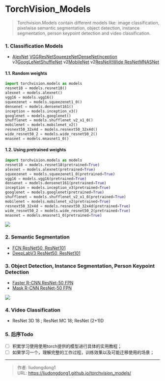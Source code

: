 # TorchVision_Models


> Torchvision.Models contain different models like: image classification, pixelwise semantic segmentation, object detection, instance segmentation, person keypoint detection and video classification.

### 1. Classification Models

- [AlexNet](https://arxiv.org/abs/1404.5997)  [VGG](https://arxiv.org/abs/1409.1556)[ResNet](https://arxiv.org/abs/1512.03385)[SqueezeNet](https://arxiv.org/abs/1602.07360)[DenseNet](https://arxiv.org/abs/1608.06993)[Inception](https://arxiv.org/abs/1512.00567) v3[GoogLeNet](https://arxiv.org/abs/1409.4842)[ShuffleNet](https://arxiv.org/abs/1807.11164) v2[MobileNet](https://arxiv.org/abs/1801.04381) v2[ResNeXt](https://arxiv.org/abs/1611.05431)[Wide ResNet](https://pytorch.org/docs/stable/torchvision/models.html#wide-resnet)[MNASNet](https://arxiv.org/abs/1807.11626)

#### 1.1.  Random weights

```python
import torchvision.models as models
resnet18 = models.resnet18()
alexnet = models.alexnet()
vgg16 = models.vgg16()
squeezenet = models.squeezenet1_0()
densenet = models.densenet161()
inception = models.inception_v3()
googlenet = models.googlenet()
shufflenet = models.shufflenet_v2_x1_0()
mobilenet = models.mobilenet_v2()
resnext50_32x4d = models.resnext50_32x4d()
wide_resnet50_2 = models.wide_resnet50_2()
mnasnet = models.mnasnet1_0()
```

#### 1.2. Using pretrained weights

```python
import torchvision.models as models
resnet18 = models.resnet18(pretrained=True)
alexnet = models.alexnet(pretrained=True)
squeezenet = models.squeezenet1_0(pretrained=True)
vgg16 = models.vgg16(pretrained=True)
densenet = models.densenet161(pretrained=True)
inception = models.inception_v3(pretrained=True)
googlenet = models.googlenet(pretrained=True)
shufflenet = models.shufflenet_v2_x1_0(pretrained=True)
mobilenet = models.mobilenet_v2(pretrained=True)
resnext50_32x4d = models.resnext50_32x4d(pretrained=True)
wide_resnet50_2 = models.wide_resnet50_2(pretrained=True)
mnasnet = models.mnasnet1_0(pretrained=True)
```

![](https://gitee.com/github-25970295/blogImage/raw/master/img/image-20201017142036494.png)

### 2. Semantic Segmentation

- [FCN ResNet50, ResNet101](https://arxiv.org/abs/1411.4038)
- [DeepLabV3 ResNet50, ResNet101](https://arxiv.org/abs/1706.05587)

### 3. Object Detection, Instance Segmentation, Person Keypoint Detection

- [Faster R-CNN ResNet-50 FPN](https://arxiv.org/abs/1506.01497)
- [Mask R-CNN ResNet-50 FPN](https://arxiv.org/abs/1703.06870)

![](https://gitee.com/github-25970295/blogImage/raw/master/img/image-20201017143001110.png)

### 4. Video Classification

- ResNet 3D 18 ; ResNet MC 18;   ResNet (2+1)D

### 5. 后序Todo

- [ ] 积累学习使用使用torch提供的模型进行具体的实用教程；
- [ ] 如果学习一个，理解完整的工作过程，训练效果以及可能迁移使用的场景；

---

> 作者: liudongdong1  
> URL: https://liudongdong1.github.io/torchvision_models/  

